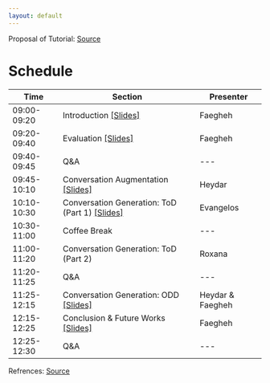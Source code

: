 ```yaml
---
layout: default
---
```


Proposal of Tutorial: [Source](./src/DAConvAI_proposal_CIKM2023.pdf)

# Schedule

| Time  | Section | Presenter | 
| ------------- | ------------- | ------------- |
| 09:00-09:20  | Introduction [[Slides]](./src/CIKM2023-ConvAug-Introduction.pdf) | Faegheh |
| 09:20-09:40  | Evaluation [[Slides]](./src/CIKM2023-ConvAug-Evaluation.pdf) | Faegheh |
| 09:40-09:45  | Q&A  | --- |
| 09:45-10:10  | Conversation Augmentation [[Slides]](./src/CIKM2023-ConvAug-Augmentation.pdf) | Heydar |
| 10:10-10:30  | Conversation Generation: ToD (Part 1) [[Slides]](./src/CIKM2023-ConvAug-ToD.pdf)  | Evangelos |
| 10:30-11:00  | Coffee Break | --- |
| 11:00-11:20  | Conversation Generation: ToD (Part 2) | Roxana |
| 11:20-11:25  | Q&A  | --- |
| 11:25-12:15  | Conversation Generation: ODD [[Slides]](./src/CIKM2023-ConvAug-ODD.pdf) | Heydar & Faegheh |
| 12:15-12:25  | Conclusion & Future Works [[Slides]](./src/CIKM2023-ConvAug-Future.pdf) | Faegheh |
| 12:25-12:30  | Q&A  | --- |

Refrences: [Source]()

